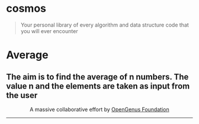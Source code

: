 # cosmos
> Your personal library of every algorithm and data structure code that you will ever encounter

# Average

The aim is to find the average of n numbers. The value n and the elements are taken as input from the user
---

<p align="center">
	A massive collaborative effort by <a href="https://github.com/OpenGenus/cosmos">OpenGenus Foundation</a> 
</p>

---

